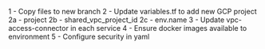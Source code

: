 1 - Copy files to new branch
2 - Update variables.tf to add new GCP project
    2a - project
    2b - shared_vpc_project_id
    2c - env.name
3 - Update vpc-access-connector in each service
4 - Ensure docker images available to environment
5 - Configure security in yaml